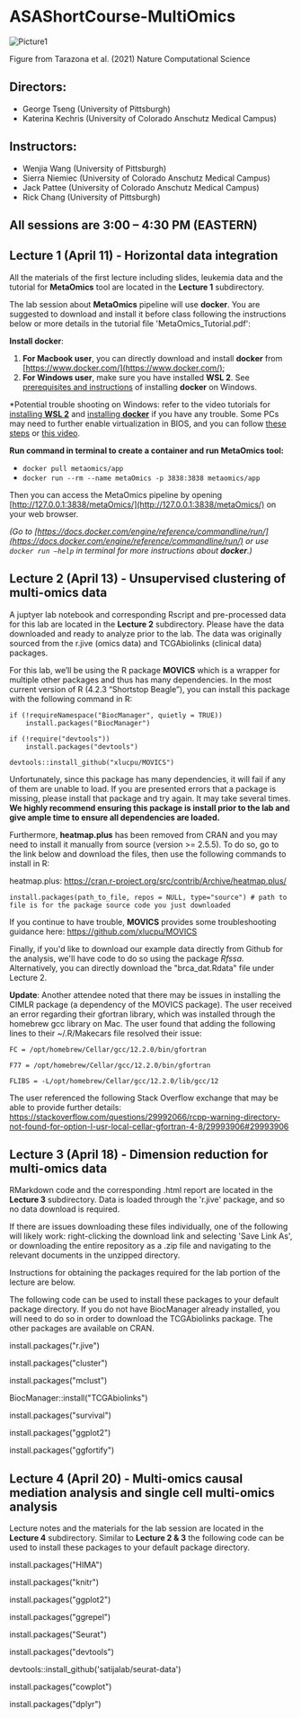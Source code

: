 # ASAShortCourse-MultiOmics



![Picture1](https://user-images.githubusercontent.com/6655031/229678834-9fec0e0b-042d-40bc-85ce-5e42d72ea864.jpg)

Figure from Tarazona et al. (2021) Nature Computational Science

## Directors:
* George Tseng (University of Pittsburgh)
* Katerina Kechris (University of Colorado Anschutz Medical Campus)

## Instructors: 
* Wenjia Wang (University of Pittsburgh)
* Sierra Niemiec (University of Colorado Anschutz Medical Campus)
* Jack Pattee (University of Colorado Anschutz Medical Campus)
* Rick Chang (University of Pittsburgh) 

## All sessions are 3:00 – 4:30 PM (EASTERN)

## Lecture 1 (April 11) - Horizontal data integration 

All the materials of the first lecture including slides, leukemia data and the tutorial for **MetaOmics** tool are located in the **Lecture 1** subdirectory.

The lab session about **MetaOmics** pipeline will use **docker**. You are suggested to download and install it before class following the instructions below or more details in the tutorial file 'MetaOmics_Tutorial.pdf':

**Install docker**: 

1. **For Macbook user**, you can directly download and install **docker** from [https://www.docker.com/](https://www.docker.com/);
2. **For Windows user**, make sure you have installed **WSL 2**. See [prerequisites and instructions](https://docs.docker.com/desktop/install/windows-install/) of installing **docker** on Windows. 
   
*Potential trouble shooting on Windows: refer to the video tutorials for [installing **WSL 2**](https://www.youtube.com/watch?v=_fntjriRe48) and [installing **docker**](https://www.youtube.com/watch?v=5RQbdMn04Oc) if you have any trouble. Some PCs may need to further enable virtualization in BIOS, and you can follow [these steps](https://www.simplilearn.com/enable-virtualization-windows-10-article) or [this video](https://www.youtube.com/watch?v=X2fKuPS3yIM).
 
**Run command in terminal to create a container and run MetaOmics tool:**

* `docker pull metaomics/app`
* `docker run --rm --name metaOmics -p 3838:3838 metaomics/app`

Then you can access the MetaOmics pipeline by opening [http://127.0.0.1:3838/metaOmics/](http://127.0.0.1:3838/metaOmics/) on your web browser.

*(Go to [https://docs.docker.com/engine/reference/commandline/run/](https://docs.docker.com/engine/reference/commandline/run/) or use `docker run –help` in terminal for more instructions about **docker**.)*

## Lecture 2 (April 13) - Unsupervised clustering of multi-omics data 

A juptyer lab notebook and corresponding Rscript and pre-processed data for this lab are located in the **Lecture 2** subdirectory. Please have the data downloaded and ready to analyze prior to the lab. The data was originally sourced from the r.jive (omics data) and TCGAbiolinks (clinical data) packages.

For this lab, we’ll be using the R package **MOVICS** which is a wrapper for multiple other packages and thus has many dependencies. In the most current version of R (4.2.3 “Shortstop Beagle”), you can install this package with the following command in R:

```
if (!requireNamespace("BiocManager", quietly = TRUE))
    install.packages("BiocManager")
    
if (!require("devtools")) 
    install.packages("devtools")
    
devtools::install_github("xlucpu/MOVICS")
```

Unfortunately, since this package has many dependencies, it will fail if any of them are unable to load. If you are presented errors that a package is missing, please install that package and try again. It may take several times. **We highly recommend ensuring this package is install prior to the lab and give ample time to ensure all dependencies are loaded.**

Furthermore, **heatmap.plus** has been removed from CRAN and you may need to install it manually from source (version >= 2.5.5). To do so, go to the link below and download the files, then use the following commands to install in R:

heatmap.plus: https://cran.r-project.org/src/contrib/Archive/heatmap.plus/

```
install.packages(path_to_file, repos = NULL, type="source") # path to file is for the package source code you just downloaded
```

If you continue to have trouble, **MOVICS** provides some troubleshooting guidance here: https://github.com/xlucpu/MOVICS

Finally, if you'd like to download our example data directly from Github for the analysis, we'll have code to do so using the package *Rfssa*. Alternatively, you can directly download the "brca_dat.Rdata" file under Lecture 2.

**Update**: Another attendee noted that there may be issues in installing the CIMLR package (a dependency of the MOVICS package). The user received an error regarding their gfortran library, which was installed through the homebrew gcc library on Mac. The user found that adding the following lines to their ~/.R/Makecars file resolved their issue:
 
```
FC = /opt/homebrew/Cellar/gcc/12.2.0/bin/gfortran

F77 = /opt/homebrew/Cellar/gcc/12.2.0/bin/gfortran

FLIBS = -L/opt/homebrew/Cellar/gcc/12.2.0/lib/gcc/12
```

The user referenced the following Stack Overflow exchange that may be able to provide further details: https://stackoverflow.com/questions/29992066/rcpp-warning-directory-not-found-for-option-l-usr-local-cellar-gfortran-4-8/29993906#29993906


## Lecture 3 (April 18) - Dimension reduction for multi-omics data 

RMarkdown code and the corresponding .html report are located in the **Lecture 3** subdirectory. Data is loaded through the 'r.jive' package, and so no data download is required.

If there are issues downloading these files individually, one of the following will likely work: right-clicking the download link and selecting 'Save Link As', or downloading the entire repository as a .zip file and navigating to the relevant documents in the unzipped directory.

Instructions for obtaining the packages required for the lab portion of the lecture are below.

The following code can be used to install these packages to your default package directory. If you do not have BiocManager already installed, you will need to do so in order to download the TCGAbiolinks package. The other packages are available on CRAN.

install.packages("r.jive")

install.packages("cluster")

install.packages("mclust")

BiocManager::install("TCGAbiolinks")

install.packages("survival")

install.packages("ggplot2")

install.packages("ggfortify")


## Lecture 4 (April 20) - Multi-omics causal mediation analysis and single cell multi-omics analysis

Lecture notes and the materials for the lab session are located in the **Lecture 4** subdirectory.
Similar to **Lecture 2 & 3** the following code can be used to install these packages to your default package directory.

install.packages("HIMA")

install.packages("knitr")

install.packages("ggplot2")

install.packages("ggrepel")

install.packages("Seurat")

install.packages("devtools")

devtools::install_github('satijalab/seurat-data')

install.packages("cowplot")

install.packages("dplyr")
